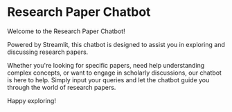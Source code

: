 # Research Paper Chatbot

Welcome to the Research Paper Chatbot! 

Powered by Streamlit, this chatbot is designed to assist you in exploring and discussing research papers. 

Whether you're looking for specific papers, need help understanding complex concepts, or want to engage in scholarly discussions, our chatbot is here to help. Simply input your queries and let the chatbot guide you through the world of research papers. 

Happy exploring!